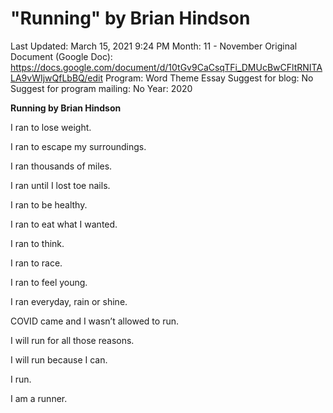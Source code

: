 # "Running" by Brian Hindson

Last Updated: March 15, 2021 9:24 PM
Month: 11 - November
Original Document (Google Doc): https://docs.google.com/document/d/10tGv9CaCsqTFi_DMUcBwCFltRNITALA9vWIjwQfLbBQ/edit
Program: Word Theme Essay
Suggest for blog: No
Suggest for program mailing: No
Year: 2020

**Running by Brian Hindson**

I ran to lose weight.

I ran to escape my surroundings.

I ran thousands of miles.

I ran until I lost toe nails.

I ran to be healthy.

I ran to eat what I wanted.

I ran to think.

I ran to race.

I ran to feel young.

I ran everyday, rain or shine.

COVID came and I wasn’t allowed to run.

I will run for all those reasons.

I will run because I can.

I run.

I am a runner.